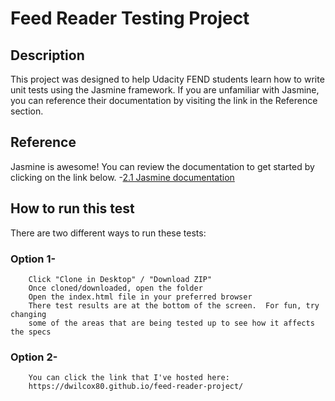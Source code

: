 # Feed Reader Testing Project

## Description
This project was designed to help Udacity FEND students learn how to write
unit tests using the Jasmine framework.  If you are unfamiliar with Jasmine,
you can reference their documentation by visiting the link in the Reference
section.

## Reference
Jasmine is awesome! You can review the documentation to get started by clicking
on the link below.
	-<a href="https://jasmine.github.io/2.1/introduction.html" target="_blank">2.1 Jasmine documentation</a>

## How to run this test
There are two different ways to run these tests:

### Option 1-
		Click "Clone in Desktop" / "Download ZIP"
		Once cloned/downloaded, open the folder
		Open the index.html file in your preferred browser
		There test results are at the bottom of the screen.  For fun, try changing
		some of the areas that are being tested up to see how it affects the specs

### Option 2-
		You can click the link that I've hosted here:
		https://dwilcox80.github.io/feed-reader-project/
